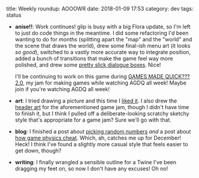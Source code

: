 title: Weekly roundup: AOOOWR
date: 2018-01-09 17:53
category: dev
tags: status

- **anise!!**: Work continues!  glip is busy with a big Flora update, so I'm left to just do code things in the meantime.  I did some refactoring I'd been wanting to do for _months_ (splitting apart the "map" and the "world" and the scene that draws the world), drew some final-ish menu art (it looks _so good_), switched to a vastly more accurate way to integrate position, added a bunch of transitions that make the game feel way more polished, and drew some [pretty slick dialogue boxes](https://twitter.com/eevee/status/949464298832543744).  Nice!

    I'll be continuing to work on this game during [GAMES MADE QUICK??? 2.0](https://itch.io/jam/games-made-quick-2), my jam for making games while watching AGDQ all week!  Maybe join if you're watching AGDQ all week!

- **art**: I tried drawing a picture and this time I [liked it](https://twitter.com/eevee/status/948334012925329408).  I also drew the [header art](https://itch.io/jam/games-made-quick-2) for the aforementioned game jam, though I didn't have time to finish it, but I think I pulled off a deliberate-looking scratchy sketchy style that's appropriate for a game jam?  Sure we'll go with that.

- **blog**: I finished a post about [picking random numbers]({filename}/content/2018-01-02-random-with-care.markdown) _and_ a post about [how game physics cheat]({filename}/content/2018-01-06-physics-cheats.markdown).  Which, ah, catches me up for December!  Heck!  I think I've found a slightly more casual style that feels easier to get down, though?

- **writing**: I finally wrangled a sensible outline for a Twine I've been dragging my feet on, so now I don't have any excuses!  Oh no!
